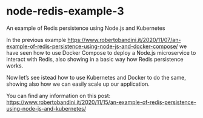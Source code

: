 # node-redis-example-3
An example of Redis persistence using Node.js and Kubernetes

In the previous example https://www.robertobandini.it/2020/11/07/an-example-of-redis-persistence-using-node-js-and-docker-compose/ we have seen how to use Docker Compose to deploy a Node.js microservice to interact with Redis, also showing in a basic way how Redis persistence works.

Now let’s see istead how to use Kubernetes and Docker to do the same, showing also how we can easily scale up our application.

You can find any information on this post: https://www.robertobandini.it/2020/11/15/an-example-of-redis-persistence-using-node-js-and-kubernetes/
